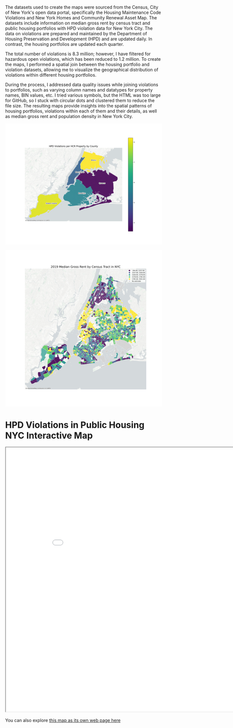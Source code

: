 

The datasets used to create the maps were sourced from the Census, City of New York's open data portal, specifically the Housing Maintenance Code Violations and New York Homes and Community Renewal Asset Map. The datasets include information on median gross rent by census tract and public housing portfolios with HPD violation data for New York City. The data on violations are prepared and maintained by the Department of Housing Preservation and Development (HPD) and are updated daily. In contrast, the housing portfolios are updated each quarter.

The total number of violations is 8.3 million; however, I have filtered for hazardous open violations, which has been reduced to 1.2 million. To create the maps, I performed a spatial join between the housing portfolio and violation datasets, allowing me to visualize the geographical distribution of violations within different housing portfolios.

During the process, I addressed data quality issues while joining violations to portfolios, such as varying column names and datatypes for property names, BIN values, etc. I tried various symbols, but the HTML was too large for GitHub, so I stuck with circular dots and clustered them to reduce the file size. The resulting maps provide insights into the spatial patterns of housing portfolios, violations within each of them and their details, as well as median gross rent and population density in New York City.

![Image 1](Static_Map_1.png)

![Image 2](Static_Map_2.jpeg)

# HPD Violations in Public Housing NYC Interactive Map

<iframe src='Public_Housing_Violations_NYC.html' width = '900' height = '850' ></iframe>

You can also explore [this map as its own web page here](Public_Housing_Violations_NYC.html)
